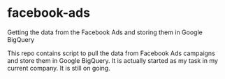 # facebook-ads
Getting the data from the Facebook Ads and storing them in Google BigQuery

This repo contains script to pull the data from Facebook Ads campaigns and store them in Google BigQuery. It is actually started as my task in my current company. It is still on going.
